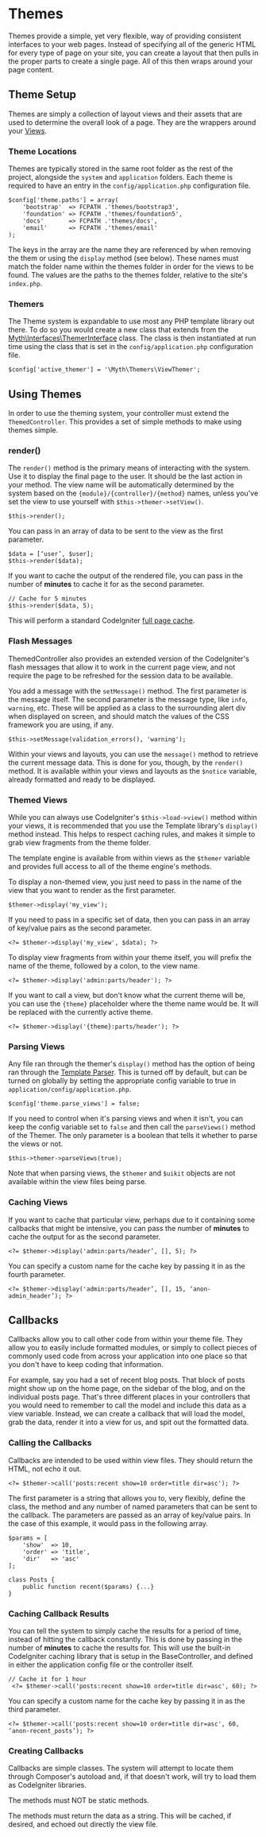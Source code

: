 # Themes

Themes provide a simple, yet very flexible, way of providing consistent interfaces to your web pages. Instead of specifying all of the generic HTML for every type of page on your site, you can create a layout that then pulls in the proper parts to create a single page. All of this then wraps around your page content.

## Theme Setup
Themes are simply a collection of layout views and their assets that are used to determine the overall look of a page. They are the wrappers around your [Views](general/views).

### Theme Locations
Themes are typically stored in the same root folder as the rest of the project, alongside the `system` and `application` folders.  Each theme is required to have an entry in the `config/application.php` configuration file.

	$config['theme.paths'] = array(
		'bootstrap'  => FCPATH .'themes/bootstrap3',
		'foundation' => FCPATH .'themes/foundation5',
		'docs'       => FCPATH .'themes/docs',
		'email'      => FCPATH .'themes/email'
	);

The keys in the array are the name they are referenced by when removing the them or using the `display` method (see below). These names must match the folder name within the themes folder in order for the views to be found. The values are the paths to the themes folder, relative to the site's `index.php`.

### Themers
The Theme system is expandable to use most any PHP template library out there. To do so you would create a new class that extends from the [Myth\Interfaces\ThemerInterface](interfaces/themers) class. The class is then instantiated at run time using the class that is set in the `config/application.php` configuration file.

	$config['active_themer'] = '\Myth\Themers\ViewThemer';

## Using Themes

In order to use the theming system, your controller must extend the `ThemedController`. This provides a set of simple methods to make using themes simple.

### render()
The `render()` method is the primary means of interacting with the system. Use it to display the final page to the user. It should be the last action in your method. The view name will be automatically determined by the system based on the `{module}/{controller}/{method}` names, unless you've set the view to use yourself with `$this->themer->setView()`.

	$this->render();

You can pass in an array of data to be sent to the view as the first parameter.

	$data = [‘user’, $user];
	$this->render($data);

If you want to cache the output of the rendered file, you can pass in the number of **minutes** to cache it for as the second parameter.

	// Cache for 5 minutes
	$this->render($data, 5);

This will perform a standard CodeIgniter [full page cache](http://www.codeigniter.com/userguide3/general/caching.html).

### Flash Messages
ThemedController also provides an extended version of the CodeIgniter's flash messages that allow it to work in the current page view, and not require the page to be refreshed for the session data to be available.

You add a message with the `setMessage()` method. The first parameter is the message itself. The second parameter is the message type, like `info`, `warning`, etc. These will be applied as a class to the surrounding alert div when displayed on screen, and should match the values of the CSS framework you are using, if any.

	$this->setMessage(validation_errors(), 'warning');

Within your views and layouts, you can use the `message()` method to retrieve the current message data. This is done for you, though, by the `render()` method. It is available within your views and layouts as the `$notice` variable, already formatted and ready to be displayed.

### Themed Views
While you can always use CodeIgniter's `$this->load->view()` method within your views, it is recommended that you use the Template library's `display()` method instead. This helps to respect caching rules, and makes
it simple to grab view fragments from the theme folder.

The template engine is available from within views as the `$themer` variable and provides full access to all of the theme engine's methods.

To display a non-themed view, you just need to pass in the name of the view that you want to render as the first parameter.

	$themer->display('my_view');

If you need to pass in a specific set of data, then you can pass in an array of key/value pairs as the second parameter.

	<?= $themer->display('my_view', $data); ?>

To display view fragments from within your theme itself, you will prefix the name of the theme, followed by a colon, to the view name. 

	<?= $themer->display('admin:parts/header'); ?>

If you want to call a view, but don't know what the current theme will be, you can use the `{theme}` placeholder where the theme name would be. It will be replaced with the currently active theme.

	<?= $themer->display('{theme}:parts/header'); ?>

### Parsing Views
Any file ran through the themer's `display()` method has the option of being ran through the [Template Parser](http://www.codeigniter.com/userguide3/libraries/parser.html). This is turned off by default, but can be turned on globally by setting the appropriate config variable to true in `application/config/application.php`.

	$config['theme.parse_views'] = false;

If you need to control when it's parsing views and when it isn't, you can keep the config variable set to `false` and then call the `parseViews()` method of the Themer. The only parameter is a boolean that tells it whether to parse the views or not.

	$this->themer->parseViews(true);

Note that when parsing views, the `$themer` and `$uikit` objects are not available within the view files being parse.

### Caching Views

If you want to cache that particular view, perhaps due to it containing some callbacks that might be intensive, you can pass the number of **minutes** to cache the output for as the second parameter.

	<?= $themer->display('admin:parts/header’, [], 5); ?>

You can specify a custom name for the cache key by passing it in as the fourth parameter.

	<?= $themer->display('admin:parts/header’, [], 15, ‘anon-admin_header’); ?>

## Callbacks
Callbacks allow you to call other code from within your theme file. They allow you to easily include formatted modules, or simply to collect pieces of commonly used code from across your application into one place so that you don't have to keep coding that information.

For example, say you had a set of recent blog posts. That block of posts might show up on the home page, on the sidebar of the blog, and on the individual posts page. That's three different places in your controllers that you would need to remember to call the model and include this data as a view variable. Instead, we can create a callback that will load the model, grab the data, render it into a view for us, and spit out the formatted data.

### Calling the Callbacks
Callbacks are intended to be used within view files. They should return the HTML, not echo it out.

	<?= $themer->call('posts:recent show=10 order=title dir=asc'); ?>

The first parameter is a string that allows you to, very flexibly, define the class, the method and any number of named parameters that can be sent to the callback. The parameters are passed as an array of key/value pairs. In the case of this example, it would pass in the following array.

	$params = [
		'show'  => 10,
		'order' => 'title',
		'dir'   => 'asc'
	];

	class Posts {
		public function recent($params) {...}
	}

### Caching Callback Results
You can tell the system to simply cache the results for a period of time, instead of hitting the callback constantly. This is done by passing in the number of **minutes** to cache the results for. This will use the built-in CodeIgniter caching library that is setup in the BaseController, and defined in either the application config file or the controller itself. 

	// Cache it for 1 hour
	 <?= $themer->call('posts:recent show=10 order=title dir=asc', 60); ?>

You can specify a custom name for the cache key by passing it in as the third parameter.

	<?= $themer->call('posts:recent show=10 order=title dir=asc', 60, ‘anon-recent_posts’); ?>

### Creating Callbacks
Callbacks are simple classes. The system will attempt to locate them through Composer's autoload and, if that doesn't work, will try to load them as CodeIgniter libraries.

The methods must NOT be static methods.

The methods must return the data as a string. This will be cached, if desired, and echoed out directly the view file.
